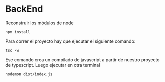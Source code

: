 # BackEnd

Reconstruir los módulos de node

```
npm install
```

Para correr el proyecto hay que ejecutar el siguiente comando:
```
tsc -w 
```

Ese comando crea un compilado de javascript a partir de nuestro proyecto de typescript.
Luego ejecutar en otra terminal 
```
nodemon dist/index.js
```